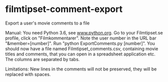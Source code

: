 # filmtipset-comment-export
Export a user's movie comments to a file

Manual:
You need Python 3.6, see www.python.org.
Go to your Filmtipset.se profile, click on "Filmkommentarer". Note the user number in the URL bar "&member=[number]".
Run "python ExportComments.py [number]".
You should now have a file named Filmtipset_comments.csv, containing movie titles and comments, that you can open in a spreadsheet application etc. The columns are separated by tabs.

Limitations:
New lines in the comments will not be preserved, they will be replaced with spaces.
